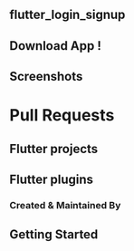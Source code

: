 ## flutter_login_signup

## Download App !

## Screenshots

# Pull Requests

## Flutter projects

## Flutter plugins

### Created & Maintained By

## Getting Started







